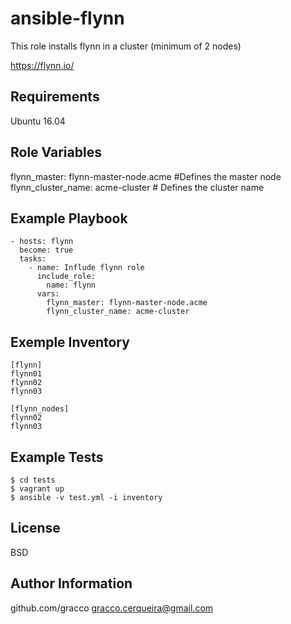 ansible-flynn
=========

This role installs flynn in a cluster (minimum of 2 nodes)

https://flynn.io/

Requirements
------------

Ubuntu 16.04

Role Variables
--------------

flynn_master: flynn-master-node.acme  #Defines the master node
flynn_cluster_name: acme-cluster      # Defines the cluster name


Example Playbook
----------------
```
- hosts: flynn
  become: true
  tasks:
    - name: Influde flynn role
      include_role:
        name: flynn
      vars:
        flynn_master: flynn-master-node.acme
        flynn_cluster_name: acme-cluster
```

Exemple Inventory
-----------------
```
[flynn]
flynn01
flynn02
flynn03

[flynn_nodes]
flynn02
flynn03

```
Example Tests
------------

```
$ cd tests
$ vagrant up
$ ansible -v test.yml -i inventory

```
License
-------

BSD

Author Information
------------------

github.com/gracco
gracco.cerqueira@gmail.com
